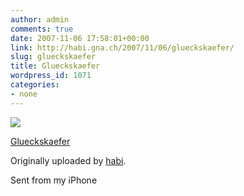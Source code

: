 ```yaml
---
author: admin
comments: true
date: 2007-11-06 17:58:01+00:00
link: http://habi.gna.ch/2007/11/06/glueckskaefer/
slug: glueckskaefer
title: Glueckskaefer
wordpress_id: 1071
categories:
- none
---
```



 [![](http://farm3.static.flickr.com/2114/1891658052_3cacb99e01_m.jpg)](http://www.flickr.com/photos/habi/1891658052/)
   

 
  [Glueckskaefer](http://www.flickr.com/photos/habi/1891658052/)
    

  Originally uploaded by [habi](http://www.flickr.com/people/habi/).
 



Sent from my iPhone
  

